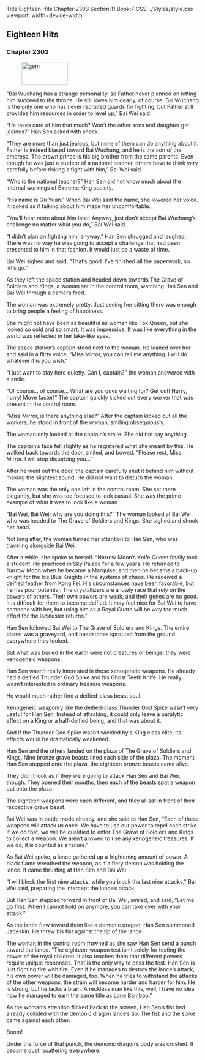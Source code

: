 Title:Eighteen Hits 
Chapter:2303 
Section:11 
Book:7 
CSS:../Styles/style.css 
viewport: width=device-width
  
## Eighteen Hits
### Chapter 2303 
<figure>
	<img src="../Images/gem.gif" alt="gem" id="gem" width="120" height="60" />
</figure>
  

  
  “Bai Wuchang has a strange personality, so Father never planned on letting him succeed to the throne. He still loves him dearly, of course. Bai Wuchang is the only one who has never recruited guards for fighting, but Father still provides him resources in order to level up,” Bai Wei said.

“He takes care of him that much? Won’t the other sons and daughter get jealous?” Han Sen asked with shock.

“They are more than just jealous, but none of them can do anything about it. Father is indeed biased toward Bai Wuchang, and he is the son of the empress. The crown prince is his big brother from the same parents. Even though he was just a student of a national teacher, others have to think very carefully before risking a fight with him,” Bai Wei said.

“Who is the national teacher?” Han Sen did not know much about the internal workings of Extreme King society.

“His name is Gu Yuan.” When Bai Wei said the name, she lowered her voice. It looked as if talking about him made her uncomfortable.

“You’ll hear more about him later. Anyway, just don’t accept Bai Wuchang’s challenge no matter what you do,” Bai Wei said.

“I didn’t plan on fighting him, anyway.” Han Sen shrugged and laughed. There was no way he was going to accept a challenge that had been presented to him in that fashion. It would just be a waste of time.

Bai Wei sighed and said, “That’s good. I’ve finished all the paperwork, so let’s go.”

As they left the space station and headed down towards The Grave of Soldiers and Kings, a woman sat in the control room, watching Han Sen and Bai Wei through a camera feed.

The woman was extremely pretty. Just seeing her sitting there was enough to bring people a feeling of happiness.

She might not have been as beautiful as women like Fox Queen, but she looked so cold and so smart. It was impressive. It was like everything in the world was reflected in her lake-like eyes.

The space station’s captain stood next to the woman. He leaned over her and said in a flirty voice, “Miss Mirror, you can tell me anything. I will do whatever it is you wish.”

“I just want to stay here quietly. Can I, captain?” the woman answered with a smile.

“Of course… of course… What are you guys waiting for? Get out! Hurry, hurry! Move faster!” The captain quickly kicked out every worker that was present in the control room.

“Miss Mirror, is there anything else?” After the captain kicked out all the workers, he stood in front of the woman, smiling obsequiously.

The woman only looked at the captain’s smile. She did not say anything.

The captain’s face fell slightly as he registered what she meant by this. He walked back towards the door, smiled, and bowed. “Please rest, Miss Mirror. I will stop disturbing you…”

After he went out the door, the captain carefully shut it behind him without making the slightest sound. He did not want to disturb the woman.

The woman was the only one left in the control room. She sat there elegantly, but she was too focused to look casual. She was the prime example of what it was to look like a woman.

“Bai Wei, Bai Wei; why are you doing this?” The woman looked at Bai Wei who was headed to The Grave of Soldiers and Kings. She sighed and shook her head.

Not long after, the woman turned her attention to Han Sen, who was traveling alongside Bai Wei.

After a while, she spoke to herself. “Narrow Moon’s Knife Queen finally took a student. He practiced in Sky Palace for a few years. He returned to Narrow Moon when he became a Marquise, and then he became a back-up knight for the Ice Blue Knights in the systems of chaos. He received a deified feather from Kong Fei. His circumstances have been favorable, but he has poor potential. The crystallizers are a lowly race that rely on the powers of others. Their own powers are weak, and their genes are no good. It is difficult for them to become deified. It may feel nice for Bai Wei to have someone with her, but using him as a Royal Guard will be way too much effort for the lackluster returns.”

Han Sen followed Bai Wei to The Grave of Soldiers and Kings. The entire planet was a graveyard, and headstones sprouted from the ground everywhere they looked.

But what was buried in the earth were not creatures or beings; they were xenogeneic weapons.

Han Sen wasn’t really interested in those xenogeneic weapons. He already had a deified Thunder God Spike and his Ghost Teeth Knife. He really wasn’t interested in ordinary treasure weapons.

He would much rather find a deified-class beast soul.

Xenogeneic weaponry like the deified-class Thunder God Spike wasn’t very useful for Han Sen. Instead of attacking, it could only leave a paralytic effect on a King or a half-deified being, and that was about it.

And if the Thunder God Spike wasn’t wielded by a King class elite, its effects would be dramatically weakened.

Han Sen and the others landed on the plaza of The Grave of Soldiers and Kings. Nine bronze grave beasts lined each side of the plaza. The moment Han Sen stepped onto the plaza, the eighteen bronze beasts came alive.

They didn’t look as if they were going to attack Han Sen and Bai Wei, though. They opened their mouths, then each of the beasts spat a weapon out onto the plaza.

The eighteen weapons were each different, and they all sat in front of their respective grave beast.

Bai Wei was in battle mode already, and she said to Han Sen, “Each of these weapons will attack us once. We have to use our power to repel each strike. If we do that, we will be qualified to enter The Grave of Soldiers and Kings to collect a weapon. We aren’t allowed to use any xenogeneic treasures. If we do, it is counted as a failure.”

As Bai Wei spoke, a lance gathered up a frightening amount of power. A black flame wreathed the weapon, as if a fiery demon was holding the lance. It came thrusting at Han Sen and Bai Wei.

“I will block the first nine attacks, while you block the last nine attacks,” Bai Wei said, preparing the intercept the lance’s attack.

But Han Sen stepped forward in front of Bai Wei, smiled, and said, “Let me go first. When I cannot hold on anymore, you can take over with your attack.”

As the lance flew toward them like a demonic dragon, Han Sen summoned Jadeskin. He threw his fist against the tip of the lance.

The woman in the control room frowned as she saw Han Sen send a punch toward the lance. “The eighteen-weapon test isn’t solely for testing the power of the royal children. It also teaches them that different powers require unique responses. That is the only way to pass the test. Han Sen is just fighting fire with fire. Even if he manages to destroy the lance’s attack, his own power will be damaged, too. When he tries to withstand the attacks of the other weapons, the strain will become harder and harder for him. He is strong, but he lacks a brain. A reckless man like this, well, I have no idea how he managed to earn the same title as Lone Bamboo.”

As the woman’s attention flicked back to the screen, Han Sen’s fist had already collided with the demonic dragon lance’s tip. The fist and the spike came against each other.

Boom!

Under the force of that punch, the demonic dragon’s body was crushed. It became dust, scattering everywhere.
